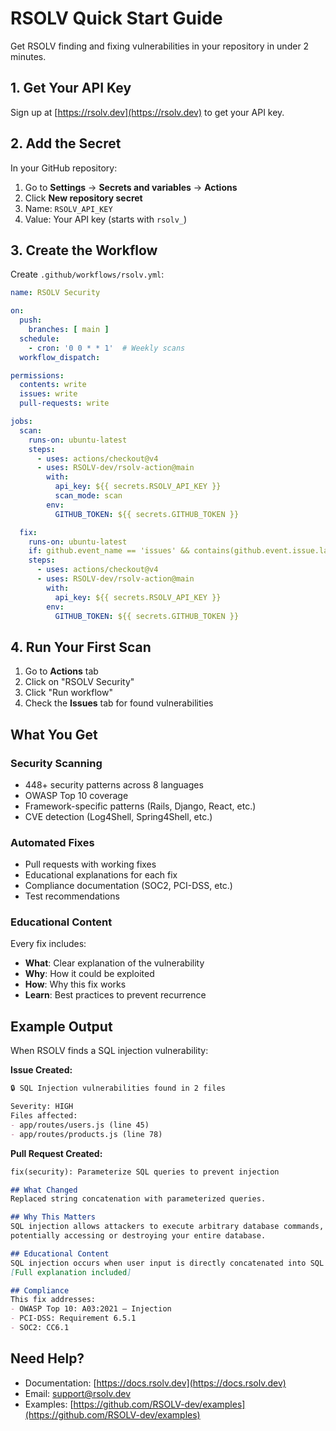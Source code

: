 # RSOLV Quick Start Guide

Get RSOLV finding and fixing vulnerabilities in your repository in under 2 minutes.

## 1. Get Your API Key
Sign up at [https://rsolv.dev](https://rsolv.dev) to get your API key.

## 2. Add the Secret
In your GitHub repository:
1. Go to **Settings** → **Secrets and variables** → **Actions**
2. Click **New repository secret**
3. Name: `RSOLV_API_KEY`
4. Value: Your API key (starts with `rsolv_`)

## 3. Create the Workflow
Create `.github/workflows/rsolv.yml`:

```yaml
name: RSOLV Security

on:
  push:
    branches: [ main ]
  schedule:
    - cron: '0 0 * * 1'  # Weekly scans
  workflow_dispatch:

permissions:
  contents: write
  issues: write
  pull-requests: write

jobs:
  scan:
    runs-on: ubuntu-latest
    steps:
      - uses: actions/checkout@v4
      - uses: RSOLV-dev/rsolv-action@main
        with:
          api_key: ${{ secrets.RSOLV_API_KEY }}
          scan_mode: scan
        env:
          GITHUB_TOKEN: ${{ secrets.GITHUB_TOKEN }}

  fix:
    runs-on: ubuntu-latest
    if: github.event_name == 'issues' && contains(github.event.issue.labels.*.name, 'rsolv:automate')
    steps:
      - uses: actions/checkout@v4
      - uses: RSOLV-dev/rsolv-action@main
        with:
          api_key: ${{ secrets.RSOLV_API_KEY }}
        env:
          GITHUB_TOKEN: ${{ secrets.GITHUB_TOKEN }}
```

## 4. Run Your First Scan
1. Go to **Actions** tab
2. Click on "RSOLV Security"
3. Click "Run workflow"
4. Check the **Issues** tab for found vulnerabilities

## What You Get

### Security Scanning
- 448+ security patterns across 8 languages
- OWASP Top 10 coverage
- Framework-specific patterns (Rails, Django, React, etc.)
- CVE detection (Log4Shell, Spring4Shell, etc.)

### Automated Fixes
- Pull requests with working fixes
- Educational explanations for each fix
- Compliance documentation (SOC2, PCI-DSS, etc.)
- Test recommendations

### Educational Content
Every fix includes:
- **What**: Clear explanation of the vulnerability
- **Why**: How it could be exploited
- **How**: Why this fix works
- **Learn**: Best practices to prevent recurrence

## Example Output

When RSOLV finds a SQL injection vulnerability:

**Issue Created:**
```markdown
🔒 SQL Injection vulnerabilities found in 2 files

Severity: HIGH
Files affected:
- app/routes/users.js (line 45)
- app/routes/products.js (line 78)
```

**Pull Request Created:**
```markdown
fix(security): Parameterize SQL queries to prevent injection

## What Changed
Replaced string concatenation with parameterized queries.

## Why This Matters
SQL injection allows attackers to execute arbitrary database commands,
potentially accessing or destroying your entire database.

## Educational Content
SQL injection occurs when user input is directly concatenated into SQL queries...
[Full explanation included]

## Compliance
This fix addresses:
- OWASP Top 10: A03:2021 – Injection
- PCI-DSS: Requirement 6.5.1
- SOC2: CC6.1
```

## Need Help?
- Documentation: [https://docs.rsolv.dev](https://docs.rsolv.dev)
- Email: support@rsolv.dev
- Examples: [https://github.com/RSOLV-dev/examples](https://github.com/RSOLV-dev/examples)